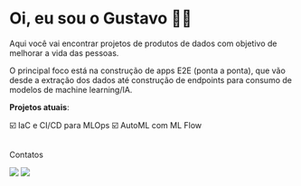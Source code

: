 # Oi, eu sou o Gustavo 👨‍🔬
Aqui você vai encontrar projetos de produtos de dados com objetivo de melhorar a vida das pessoas.

O principal foco está na construção de apps E2E (ponta a ponta), que vão desde a extração dos dados até construção de endpoints para consumo de modelos de machine learning/IA.

**Projetos atuais**:

 ☑️ IaC e CI/CD para MLOps
 ☑️ AutoML com ML Flow

##

<div> 
  Contatos
 
  <a href = "mailto:gustavopcunhaa@gmail.com"><img src="https://img.shields.io/badge/-Gmail-%23333?style=for-the-badge&logo=gmail&logoColor=white" target="_blank"></a>
  <a href="https://www.linkedin.com/in/gustavo-cunha-312a80157/" target="_blank"><img src="https://img.shields.io/badge/-LinkedIn-%230077B5?style=for-the-badge&logo=linkedin&logoColor=white" target="_blank"></a>
</div>

